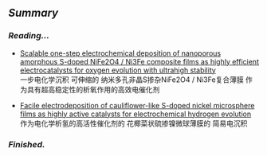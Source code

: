 ## *Summary*

### *Reading...*

* [Scalable one-step electrochemical deposition of nanoporous amorphous S-doped NiFe2O4 / Ni3Fe composite films as highly efficient electrocatalysts for oxygen evolution with ultrahigh stability](Scalable-one-step-electrochemical-deposition-of-S-doped-NiFe2O4-Ni3Fe-composite-films/Scalable-one-step-electrochemical-deposition-of-S-doped-NiFe2O4-Ni3Fe-composite-films.md)  
一步电化学沉积 可伸缩的 纳米多孔非晶S掺杂NiFe2O4 / Ni3Fe复合薄膜 作为具有超高稳定性的析氧作用的高效电催化剂

* [Facile electrodeposition of cauliflower-like S-doped nickel microsphere films as highly active catalysts for electrochemical hydrogen evolution](Facile-electrodeposition-of-cauliflower-like-S-doped-nickel-microsphere-films/Facile-electrodeposition-of-cauliflower-like-S-doped-nickel-microsphere-films.md)  
作为电化学析氢的高活性催化剂的 花椰菜状硫掺镍微球薄膜的 简易电沉积

### *Finished.*

